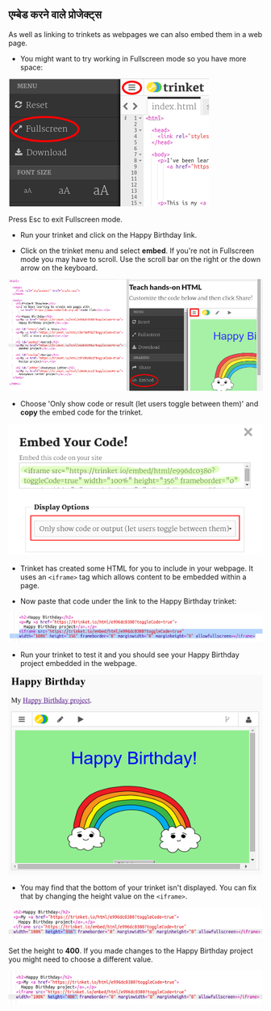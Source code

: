 ## एम्बेड करने वाले प्रोजेक्ट्स

As well as linking to trinkets as webpages we can also embed them in a web page.

+ You might want to try working in Fullscreen mode so you have more space:

![screenshot](images/showcase-fullscreen.png)

Press Esc to exit Fullscreen mode.

+ Run your trinket and click on the Happy Birthday link.

+ Click on the trinket menu and select **embed**. If you're not in Fullscreen mode you may have to scroll. Use the scroll bar on the right or the down arrow on the keyboard.

![स्क्रीनशॉट](images/showcase-embed-code.png)

+ Choose 'Only show code or result (let users toggle between them)' and **copy** the embed code for the trinket. 

![स्क्रीनशॉट](images/showcase-embed.png)

+ Trinket has created some HTML for you to include in your webpage. It uses an `<iframe>` tag which allows content to be embedded within a page.

+ Now paste that code under the link to the Happy Birthday trinket:

![स्क्रीनशॉट](images/showcase-paste-embed.png)

+ Run your trinket to test it and you should see your Happy Birthday project embedded in the webpage. 

![स्क्रीनशॉट](images/showcase-embed-output.png)

+ You may find that the bottom of your trinket isn't displayed. You can fix that by changing the height value on the `<iframe>`. 

![स्क्रीनशॉट](images/showcase-embed-height.png)

Set the height to **400**. If you made changes to the Happy Birthday project you might need to choose a different value.

![स्क्रीनशॉट](images/showcase-embed-fixed.png)